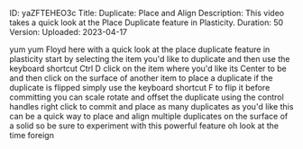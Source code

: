 ID: yaZFTEHEO3c
Title: Duplicate: Place and Align
Description: This video takes a quick look at the Place Duplicate feature in Plasticity.
Duration: 50
Version: 
Uploaded: 2023-04-17

yum yum
Floyd here with a quick look at the
place duplicate feature in plasticity
start by selecting the item you'd like
to duplicate and then use the keyboard
shortcut Ctrl D click on the item where
you'd like its Center to be and then
click on the surface of another item to
place a duplicate if the duplicate is
flipped simply use the keyboard shortcut
F to flip it before committing you can
scale rotate and offset the duplicate
using the control handles right click to
commit and place as many duplicates as
you'd like this can be a quick way to
place and align multiple duplicates on
the surface of a solid so be sure to
experiment with this powerful feature oh
look at the time
foreign
